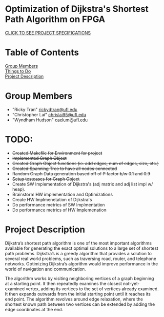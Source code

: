 # Optimization of Dijkstra's Shortest Path Algorithm on FPGA
[CLICK TO SEE PROJECT SPECIFICATIONS](https://github.com/rickydtran/dijkstra_fpga/blob/master/doc/RC-Project-Proposal.pdf)  

# Table of Contents
[Group Members](#team-members)  
[Things to Do](#todo)  
[Project Description](#description)  

# <a name="group-members"></a>Group Members
* "Ricky Tran" <rickydtran@ufl.edu>
* "Christopher Lai" <chrislai95@ufl.edu>
* "Wyndham Hudson" <caelum@ufl.edu>

# <a name="todo"></a>TODO:
* ~~Created Makefile for Environment for project~~
* ~~Implemented Graph Object~~
* ~~Created Graph Object functions (ie. add edges, num of edges, size, etc.)~~
* ~~Created Spanning Tree to have all nodes connected~~
* ~~Random Graph Data generation based off of P factor b/w 0.1 and 0.9~~
* ~~Setup testcases for Graph Object~~
* Create SW Implementation of Dijkstra's (adj matrix and adj list impl w/ heap).
* Brainstorm HW implementation and Optimizations
* Create HW Implmenetation of Dijkstra's
* Do performance metrics of SW Implmentation
* Do performance metrics of HW Implemenation

# <a name="descritpion"></a>Project Description
Dijkstra’s shortest path algorithm is one of the most important algorithms available for generating the exact optimal solutions to a large set of shortest path problems. Dijkstra’s is a greedy algorithm that provides a solution to several real world problems, such as traversing road, router, and telephone networks. Optimizing Dijkstra’s algorithm would improve performance in the world of navigation and communication. 

The algorithm works by visiting neighboring vertices of a graph beginning at a starting point. It then repeatedly examines the closest not-yet-examined vertex, adding its vertices to the set of vertices already examined. It then expands outwards from the initial starting point until it reaches its end point. The algorithm revolves around edge relaxation, where the shortest known path between two vertices can be extended by adding the edge coordinates at the end.
